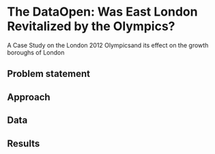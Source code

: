 # The DataOpen: Was East London Revitalized by the Olympics?
A Case Study on the London 2012 Olympicsand its effect on the growth boroughs of London

## Problem statement 

## Approach 

## Data

## Results 

